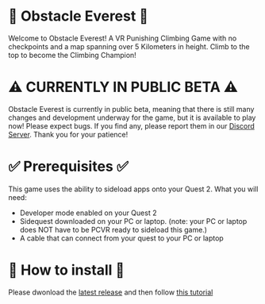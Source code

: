# 🗻 Obstacle Everest 🗻

Welcome to Obstacle Everest! A VR Punishing Climbing Game with no checkpoints and a map spanning over 5 Kilometers in height. Climb to the top to become the Climbing Champion!

# ⚠ CURRENTLY IN PUBLIC BETA ⚠

Obstacle Everest is currently in public beta, meaning that there is still many changes and development underway for the game, but it is available to play now! Please expect bugs. If you find any, please report them in our [Discord Server](https://discord.gg/t2GNCqMdD9). Thank you for your patience!

# ✅ Prerequisites ✅

This game uses the ability to sideload apps onto your Quest 2. What you will need:
- Developer mode enabled on your Quest 2
- Sidequest downloaded on your PC or laptop. (note: your PC or laptop does NOT have to be PCVR ready to sideload this game.)
- A cable that can connect from your quest to your PC or laptop

# 💾 How to install 💾

Please dwonload the [latest release](https://github.com/ZaneTheFemboy/obstacle-everest/releases/latest) and then follow [this tutorial](https://youtu.be/zzizceAOW-w?si=sBlnRTI05kWxTS3q)
